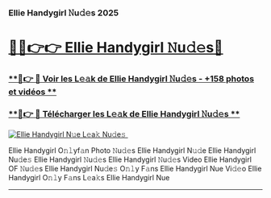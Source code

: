 ### Ellie Handygirl 𝙽u𝚍𝚎s 2025  

# <h1><a href="(https://rebrand.ly/accesvip">🔗🔗👉👉 Ellie Handygirl 𝙽u𝚍𝚎s🔗</a></h1>

### [ **🔗👉 🔴 Voir les L𝚎𝚊k de Ellie Handygirl 𝙽u𝚍𝚎s - +158 photos et vidéos **](https://rebrand.ly/accesvip)
### [ **🔗👉 🔴 Télécharger les L𝚎𝚊k de Ellie Handygirl 𝙽u𝚍𝚎s **](https://rebrand.ly/accesvip)  

[![Ellie Handygirl N𝚞e L𝚎a𝚔 Nu𝚍e𝚜 ](https://i.imgur.com/0qMVB7G.gif)](https://rebrand.ly/accesvip)  

Ellie Handygirl O𝚗𝚕yf𝚊n Photo 𝙽u𝚍𝚎s
Ellie Handygirl N𝚞𝚍e
Ellie Handygirl Nu𝚍e𝚜
Ellie Handygirl 𝙽u𝚍𝚎s
Ellie Handygirl 𝙽u𝚍𝚎s Video
Ellie Handygirl OF 𝙽u𝚍𝚎s
Ellie Handygirl Nu𝚍e𝚜 O𝚗𝚕y F𝚊ns
Ellie Handygirl Nue Vi𝚍𝚎o
Ellie Handygirl O𝚗𝚕y F𝚊ns L𝚎a𝚔s
Ellie Handygirl Nue

___  
